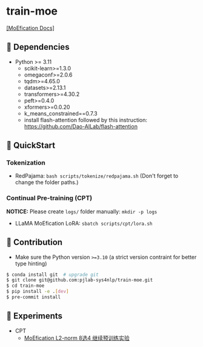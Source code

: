 # train-moe

[[MoEfication Docs]](docs/moefication/README.md)

## 🌴 Dependencies

- Python >= 3.11
    - scikit-learn>=1.3.0
    - omegaconf>=2.0.6
    - tqdm>=4.65.0
    - datasets>=2.13.1
    - transformers>=4.30.2
    - peft>=0.4.0
    - xformers>=0.0.20
    - k_means_constrained==0.7.3
    - install flash-attention followed by this instruction: https://github.com/Dao-AILab/flash-attention

## 🚀 QuickStart

### Tokenization

- RedPajama: `bash scripts/tokenize/redpajama.sh` (Don't forget to change the folder paths.)

### Continual Pre-training (CPT)

**NOTICE:** Please create `logs/` folder manually: `mkdir -p logs`

- LLaMA MoEfication LoRA: `sbatch scripts/cpt/lora.sh`

## 🤝 Contribution

- Make sure the Python version `>=3.10` (a strict version contraint for better type hinting)

```bash
$ conda install git  # upgrade git
$ git clone git@github.com:pjlab-sys4nlp/train-moe.git
$ cd train-moe
$ pip install -e .[dev]
$ pre-commit install
```

## 🔗 Experiments

- CPT
  - [MoEfication L2-norm 8选4 继续预训练实验](https://m04hsypyylv.feishu.cn/docx/R9Tid61U0oOuQ4xwrbGcyCyvnMf)
